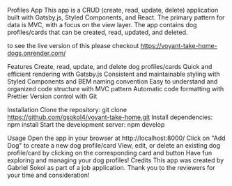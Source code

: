 Profiles App
This app is a CRUD (create, read, update, delete) application built with Gatsby.js, Styled Components, and React. The primary pattern for data is MVC, with a focus on the view layer. The app contains dog profiles/cards that can be created, read, updated, and deleted.

to see the live version of this please checkout 
https://voyant-take-home-dogs.onrender.com/

Features
Create, read, update, and delete dog profiles/cards
Quick and efficient rendering with Gatsby.js
Consistent and maintainable styling with Styled Components and BEM naming convention
Easy to understand and organized code structure with MVC pattern
Automatic code formatting with Prettier
Version control with Git

Installation
Clone the repository: git clone https://github.com/gsokol4/voyant-take-home.git
Install dependencies: npm install
Start the development server: npm develop

Usage
Open the app in your browser at http://localhost:8000/
Click on "Add Dog" to create a new dog profile/card
View, edit, or delete an existing dog profile/card by clicking on the corresponding card and button
Have fun exploring and managing your dog profiles!
Credits
This app was created by Gabriel Sokol as part of a job application. Thank you to the reviewers for your time and consideration!

